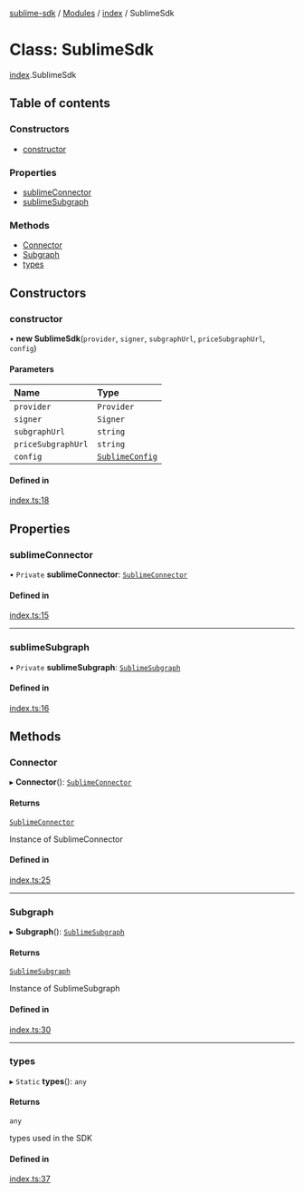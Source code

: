 [sublime-sdk](../README.md) / [Modules](../modules.md) / [index](../modules/index.md) / SublimeSdk

# Class: SublimeSdk

[index](../modules/index.md).SublimeSdk

## Table of contents

### Constructors

- [constructor](index.SublimeSdk.md#constructor)

### Properties

- [sublimeConnector](index.SublimeSdk.md#sublimeconnector)
- [sublimeSubgraph](index.SublimeSdk.md#sublimesubgraph)

### Methods

- [Connector](index.SublimeSdk.md#connector)
- [Subgraph](index.SublimeSdk.md#subgraph)
- [types](index.SublimeSdk.md#types)

## Constructors

### constructor

• **new SublimeSdk**(`provider`, `signer`, `subgraphUrl`, `priceSubgraphUrl`, `config`)

#### Parameters

| Name | Type |
| :------ | :------ |
| `provider` | `Provider` |
| `signer` | `Signer` |
| `subgraphUrl` | `string` |
| `priceSubgraphUrl` | `string` |
| `config` | [`SublimeConfig`](../interfaces/types_sublimeConfig.SublimeConfig.md) |

#### Defined in

[index.ts:18](https://github.com/sublime-finance/sublime-sdk/blob/7040d02/src/index.ts#L18)

## Properties

### sublimeConnector

• `Private` **sublimeConnector**: [`SublimeConnector`](sublime.SublimeConnector.md)

#### Defined in

[index.ts:15](https://github.com/sublime-finance/sublime-sdk/blob/7040d02/src/index.ts#L15)

___

### sublimeSubgraph

• `Private` **sublimeSubgraph**: [`SublimeSubgraph`](subgraph.SublimeSubgraph.md)

#### Defined in

[index.ts:16](https://github.com/sublime-finance/sublime-sdk/blob/7040d02/src/index.ts#L16)

## Methods

### Connector

▸ **Connector**(): [`SublimeConnector`](sublime.SublimeConnector.md)

#### Returns

[`SublimeConnector`](sublime.SublimeConnector.md)

Instance of SublimeConnector

#### Defined in

[index.ts:25](https://github.com/sublime-finance/sublime-sdk/blob/7040d02/src/index.ts#L25)

___

### Subgraph

▸ **Subgraph**(): [`SublimeSubgraph`](subgraph.SublimeSubgraph.md)

#### Returns

[`SublimeSubgraph`](subgraph.SublimeSubgraph.md)

Instance of SublimeSubgraph

#### Defined in

[index.ts:30](https://github.com/sublime-finance/sublime-sdk/blob/7040d02/src/index.ts#L30)

___

### types

▸ `Static` **types**(): `any`

#### Returns

`any`

types used in the SDK

#### Defined in

[index.ts:37](https://github.com/sublime-finance/sublime-sdk/blob/7040d02/src/index.ts#L37)
